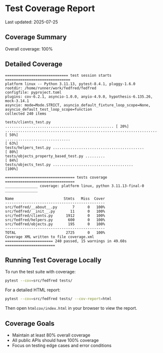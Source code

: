 # Test Coverage Report

Last updated: 2025-07-25

## Coverage Summary

Overall coverage: 100%

## Detailed Coverage

```
============================= test session starts ==============================
platform linux -- Python 3.11.13, pytest-8.4.1, pluggy-1.6.0
rootdir: /home/runner/work/fedfred/fedfred
configfile: pyproject.toml
plugins: cov-6.2.1, asyncio-1.0.0, anyio-4.9.0, hypothesis-6.135.26, mock-3.14.1
asyncio: mode=Mode.STRICT, asyncio_default_fixture_loop_scope=None, asyncio_default_test_loop_scope=function
collected 240 items

tests/clients_test.py .................................................. [ 20%]
........................................................................ [ 50%]
..............................                                           [ 63%]
tests/helpers_test.py ..........................................         [ 80%]
tests/objects_property_based_test.py .........                           [ 84%]
tests/objects_test.py .....................................              [100%]

================================ tests coverage ================================
_______________ coverage: platform linux, python 3.11.13-final-0 _______________

Name                       Stmts   Miss  Cover
----------------------------------------------
src/fedfred/__about__.py       7      0   100%
src/fedfred/__init__.py       11      0   100%
src/fedfred/clients.py      1912      0   100%
src/fedfred/helpers.py       600      0   100%
src/fedfred/objects.py       195      0   100%
----------------------------------------------
TOTAL                       2725      0   100%
Coverage XML written to file coverage.xml
====================== 240 passed, 15 warnings in 49.60s =======================
```

## Running Test Coverage Locally

To run the test suite with coverage:

```bash
pytest --cov=src/fedfred tests/
```

For a detailed HTML report:

```bash
pytest --cov=src/fedfred tests/ --cov-report=html
```

Then open `htmlcov/index.html` in your browser to view the report.

## Coverage Goals

- Maintain at least 80% overall coverage
- All public APIs should have 100% coverage
- Focus on testing edge cases and error conditions
